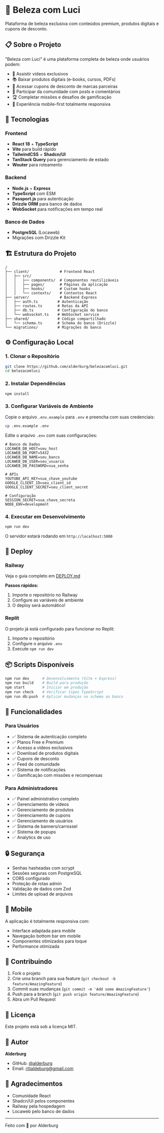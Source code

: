 # 🌸 Beleza com Luci

Plataforma de beleza exclusiva com conteúdos premium, produtos digitais e cupons de desconto.

## 📋 Sobre o Projeto

"Beleza com Luci" é uma plataforma completa de beleza onde usuários podem:

- 🎥 Assistir vídeos exclusivos
- 📚 Baixar produtos digitais (e-books, cursos, PDFs)
- 🎁 Acessar cupons de desconto de marcas parceiras
- 💬 Participar da comunidade com posts e comentários
- 🏆 Completar missões e desafios de gamificação
- 📱 Experiência mobile-first totalmente responsiva

## 🚀 Tecnologias

### Frontend
- **React 18** + **TypeScript**
- **Vite** para build rápido
- **TailwindCSS** + **Shadcn/UI**
- **TanStack Query** para gerenciamento de estado
- **Wouter** para roteamento

### Backend
- **Node.js** + **Express**
- **TypeScript** com ESM
- **Passport.js** para autenticação
- **Drizzle ORM** para banco de dados
- **WebSocket** para notificações em tempo real

### Banco de Dados
- **PostgreSQL** (Locaweb)
- Migrações com Drizzle Kit

## 🏗️ Estrutura do Projeto

```
/
├── client/              # Frontend React
│   ├── src/
│   │   ├── components/  # Componentes reutilizáveis
│   │   ├── pages/       # Páginas da aplicação
│   │   ├── hooks/       # Custom hooks
│   │   └── contexts/    # Contextos React
├── server/              # Backend Express
│   ├── auth.ts         # Autenticação
│   ├── routes.ts       # Rotas da API
│   ├── db.ts           # Configuração do banco
│   └── websocket.ts    # WebSocket service
├── shared/             # Código compartilhado
│   └── schema.ts       # Schema do banco (Drizzle)
└── migrations/         # Migrações do banco
```

## ⚙️ Configuração Local

### 1. Clonar o Repositório

```bash
git clone https://github.com/alderburg/belezacomluci.git
cd belezacomluci
```

### 2. Instalar Dependências

```bash
npm install
```

### 3. Configurar Variáveis de Ambiente

Copie o arquivo `.env.example` para `.env` e preencha com suas credenciais:

```bash
cp .env.example .env
```

Edite o arquivo `.env` com suas configurações:

```env
# Banco de Dados
LOCAWEB_DB_HOST=seu_host
LOCAWEB_DB_PORT=5432
LOCAWEB_DB_NAME=seu_banco
LOCAWEB_DB_USER=seu_usuario
LOCAWEB_DB_PASSWORD=sua_senha

# APIs
YOUTUBE_API_KEY=sua_chave_youtube
GOOGLE_CLIENT_ID=seu_client_id
GOOGLE_CLIENT_SECRET=seu_client_secret

# Configuração
SESSION_SECRET=sua_chave_secreta
NODE_ENV=development
```

### 4. Executar em Desenvolvimento

```bash
npm run dev
```

O servidor estará rodando em `http://localhost:5000`

## 🚢 Deploy

### Railway

Veja o guia completo em [DEPLOY.md](./DEPLOY.md)

**Passos rápidos:**

1. Importe o repositório no Railway
2. Configure as variáveis de ambiente
3. O deploy será automático!

### Replit

O projeto já está configurado para funcionar no Replit:

1. Importe o repositório
2. Configure o arquivo `.env`
3. Execute `npm run dev`

## 📦 Scripts Disponíveis

```bash
npm run dev      # Desenvolvimento (Vite + Express)
npm run build    # Build para produção
npm start        # Iniciar em produção
npm run check    # Verificar tipos TypeScript
npm run db:push  # Aplicar mudanças no schema ao banco
```

## 🎨 Funcionalidades

### Para Usuários
- ✅ Sistema de autenticação completo
- ✅ Planos Free e Premium
- ✅ Acesso a vídeos exclusivos
- ✅ Download de produtos digitais
- ✅ Cupons de desconto
- ✅ Feed de comunidade
- ✅ Sistema de notificações
- ✅ Gamificação com missões e recompensas

### Para Administradores
- ✅ Painel administrativo completo
- ✅ Gerenciamento de vídeos
- ✅ Gerenciamento de produtos
- ✅ Gerenciamento de cupons
- ✅ Gerenciamento de usuários
- ✅ Sistema de banners/carrossel
- ✅ Sistema de popups
- ✅ Analytics de uso

## 🔒 Segurança

- Senhas hasheadas com scrypt
- Sessões seguras com PostgreSQL
- CORS configurado
- Proteção de rotas admin
- Validação de dados com Zod
- Limites de upload de arquivos

## 📱 Mobile

A aplicação é totalmente responsiva com:
- Interface adaptada para mobile
- Navegação bottom bar em mobile
- Componentes otimizados para toque
- Performance otimizada

## 🤝 Contribuindo

1. Fork o projeto
2. Crie uma branch para sua feature (`git checkout -b feature/AmazingFeature`)
3. Commit suas mudanças (`git commit -m 'Add some AmazingFeature'`)
4. Push para a branch (`git push origin feature/AmazingFeature`)
5. Abra um Pull Request

## 📄 Licença

Este projeto está sob a licença MIT.

## 👥 Autor

**Alderburg**
- GitHub: [@alderburg](https://github.com/alderburg)
- Email: ritialdeburg@gmail.com

## 🙏 Agradecimentos

- Comunidade React
- Shadcn/UI pelos componentes
- Railway pela hospedagem
- Locaweb pelo banco de dados

---

Feito com 💖 por Alderburg
